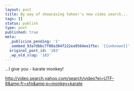 ```yaml
---
layout: post
title: By way of showcasing Yahoo!'s new video search...
tags: []
status: publish
type: post
published: true
meta:
  _publicize_pending: '1'
  _oembed_93a7dbbc7f08a384f222ea9564ee1f5e: '{{unknown}}'
  original_post_id: '183'
  _wp_old_slug: '183'
---
```

...I give you - karate monkey!

http://video.search.yahoo.com/search/video?ei=UTF-8&amp;fr=sfp&amp;p=monkey+karate
